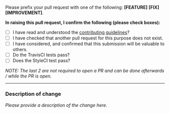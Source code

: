 Please prefix your pull request with one of the following: **[FEATURE]** **[FIX]** **[IMPROVEMENT]**.

**In raising this pull request, I confirm the following (please check boxes):**

- [ ] I have read and understood the [contributing guidelines](https://github.com/REBElinBLUE/deployer/.github/CONTRIBUTING.md)?
- [ ] I have checked that another pull request for this purpose does not exist.
- [ ] I have considered, and confirmed that this submission will be valuable to others.
- [ ] Do the TravisCI tests pass?
- [ ] Does the StyleCI test pass?

_NOTE: The last 2 are not required to open a PR and can be done afterwards /
while the PR is open._

---

### Description of change

*Please provide a description of the change here.*
